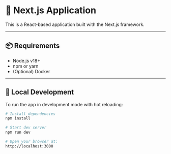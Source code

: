 # 🚀 Next.js Application

This is a React-based application built with the Next.js framework.

---

## 📦 Requirements

- Node.js v18+
- npm or yarn
- (Optional) Docker

---

## 🧪 Local Development

To run the app in development mode with hot reloading:

```bash
# Install dependencies
npm install

# Start dev server
npm run dev

# Open your browser at:
http://localhost:3000
